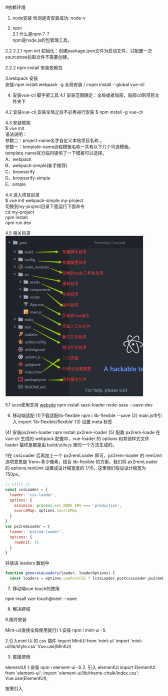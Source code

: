 #依赖环境
1. node安装
    检测是否安装成功: node-v

2. npm   
2.1 什么是npm？？  
    npm是node.js的包管理工具。  


2.2 
2.2.1 npm init 初始化：创建package.json文件为启动文件，只配置一次
    sourcetree拉取文件不需要创建。  

2.2.2 npm install 安装依赖包	  

3.webpack 安装	  
    安装:npm install webpack -g 全局安装   /   cnpm install --global vue-cli

4. 安装vue-cil 脚手架工具
  4.1 安装范围确定：全局或者局部，局部cd到项目文件夹下  
  
  4.2 安装vue-cli,安装全局之后不必再进行安装
    $ npm install -g vue-cli   
    
  4.3 安装框架  
    $ vue init <template-name> <project-name>   
    语法说明：   
    参数二：project-name名字自定义本地项目名称 。   
    参数一：template-name远程模板名称一共有以下几个可选模板。   
    template-name官方临时提供了一下模板可以选择。                   
    A、webpack     
    B、webpack-simple(新手推荐)    
    C、browserify    
    D、browserify-simple   
    E、simple    
    
  4.4 进入项目目录   
    $ vue init webpack-simple my-project    
    切换到my-project目录下面运行下面命令  
    cd my-project    
    npm install  
    npm run dev  
    
4.5 相关目录
    ![构建目录](img/vue%20构建目录.png)    

5.1 scss使用支持
  [website](https://segmentfault.com/a/1190000009802725)
  npm install sass-loader node-sass --save-dev

6. 移动端适配
  (1)下载适配lib-flexible
  npm i lib-flexible --save
  (2) main.js中引入
  import 'lib-flexible/flexible'
  (3) 设置 meta 标签
  <meta name="viewport" content="width=device-width, initial-scale=1.0">
  (4) 安装px2rem-loader
  npm install px2rem-loader
  (5) 配置 px2rem-loade
  在 vue-cli 生成的 webpack 配置中，vue-loader 的 options 和其他样式文件 loader 最终是都是由 build/utils.js 里的一个方法生成的。
  
 !!在 cssLoader 后再加上一个 px2remLoader 即可，px2rem-loader 的 remUnit 选项意思是 1rem=多少像素，结合 lib-flexible 的方案，我们将 px2remLoader 的 options.remUnit 设置成设计稿宽度的 1/10，这里我们假设设计稿宽为 750px。
```javascript
// utils.js
const cssLoader = {
  loader: 'css-loader',
  options: {
    minimize: process.env.NODE_ENV === 'production',
    sourceMap: options.sourceMap
  }
}
var px2remLoader = {
  loader: 'px2rem-loader',
  options: {
    remUnit: 75
  }
}
```
并放进 loaders 数组中
```javascript
function generateLoaders(loader, loaderOptions) {
  const loaders = options.usePostCSS ? [cssLoader,postcssLoader,px2remLoader] : [cssLoader,px2remLoader]

```

7. 移动端vue touch的使用

npm insall vue-touch@next --save


8. 解决跨域




9.插件安装



Mint-ui(直接全局使用就行) 
1.安装
npm i mint-ui -S

2.引入mint Ui 的 css 插件
  import MintUI from 'mint-ui'
  import 'mint-ui/lib/style.css'
  Vue.use(MintUI)

3. 直接使用




elementUI
1.安装
npm i element-ui -S
2. 引入 elementUI
import ElementUI from 'element-ui';
import 'element-ui/lib/theme-chalk/index.css';
Vue.use(ElementUI);




按需引入





















